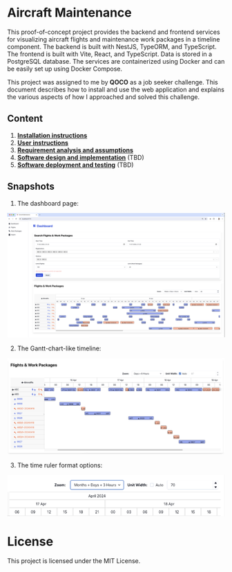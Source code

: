 # Aircraft Maintenance

This proof-of-concept project provides the backend and frontend services for visualizing aircraft flights and maintenance work packages in a timeline component. The backend is built with NestJS, TypeORM, and TypeScript. The frontend is built with Vite, React, and TypeScript. Data is stored in a PostgreSQL database. The services are containerized using Docker and can be easily set up using Docker Compose.

This project was assigned to me by **QOCO** as a job seeker challenge. This document describes how to install and use the web application and explains the various aspects of how I approached and solved this challenge.

## Content

1. [**Installation instructions**](docs/installation.md)
2. [**User instructions**](docs/usage.md)
3. [**Requirement analysis and assumptions**](docs/requirements.md)
4. [**Software design and implementation**](docs/implementation.md) (TBD)
5. [**Software deployment and testing**](docs/testing.md) (TBD)


## Snapshots

1. The dashboard page:
   
![Website](docs/snapshots/website.png)

2. The Gantt-chart-like timeline:

![Timeline](docs/snapshots/page-dashboard-04.png)

3. The time ruler format options:

![Time ruler](docs/snapshots/page-dashboard-03.png)


# License
This project is licensed under the MIT License.